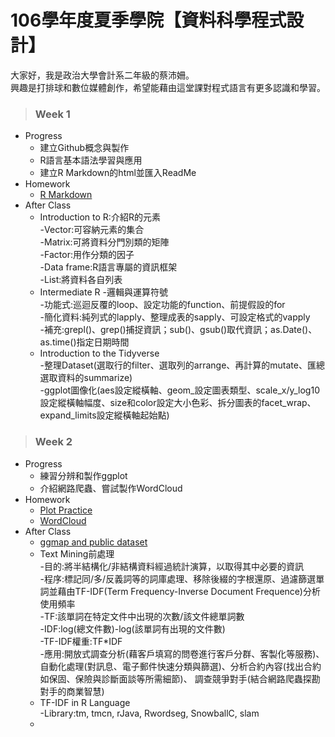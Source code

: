 # 106學年度夏季學院【資料科學程式設計】  
大家好，我是政治大學會計系二年級的蔡沛姍。  
興趣是打排球和數位媒體創作，希望能藉由這堂課對程式語言有更多認識和學習。  
>### Week 1  
* Progress  
  + 建立Github概念與製作  
  + R語言基本語法學習與應用  
  + 建立R Markdown的html並匯入ReadMe
* Homework  
  + [R Markdown](https://pei4.github.io/cs-x-programming/week1/HW1)
* After Class  
  + Introduction to R:介紹R的元素  
   -Vector:可容納元素的集合  
   -Matrix:可將資料分門別類的矩陣  
   -Factor:用作分類的因子  
   -Data frame:R語言專屬的資訊框架  
   -List:將資料各自列表  
  + Intermediate R
   -邏輯與運算符號  
   -功能式:巡迴反覆的loop、設定功能的function、前提假設的for  
   -簡化資料:純列式的lapply、整理成表的sapply、可設定格式的vapply  
   -補充:grepl()、grep()捕捉資訊；sub()、gsub()取代資訊；as.Date()、as.time()指定日期時間  
  + Introduction to the Tidyverse  
   -整理Dataset(選取行的filter、選取列的arrange、再計算的mutate、匯總選取資料的summarize)  
   -ggplot圖像化(aes設定縱橫軸、geom_設定圖表類型、scale_x/y_log10設定縱橫軸幅度、size和color設定大小色彩、拆分圖表的facet_wrap、expand_limits設定縱橫軸起始點)  

>### Week 2  
* Progress  
  + 練習分辨和製作ggplot  
  + 介紹網路爬蟲、嘗試製作WordCloud  
* Homework  
  + [Plot Practice](https://pei4.github.io/cs-x-programming/week2/HW2_part1)  
  + [WordCloud](https://pei4.github.io/cs-x-programming/week2/HW2_part2)  
* After Class  
  + [ggmap and public dataset](https://pei4.github.io/cs-x-programming/week2/ggmap/ggmap_with_public_dataset.html)  
  + Text Mining前處理  
   -目的:將半結構化/非結構資料經過統計演算，以取得其中必要的資訊  
   -程序:標記同/多/反義詞等的詞庫處理、移除後綴的字根還原、過濾篩選單詞並藉由TF-IDF(Term Frequency-Inverse Document Frequence)分析使用頻率   
   -TF:該單詞在特定文件中出現的次數/該文件總單詞數  
   -IDF:log(總文件數)-log(該單詞有出現的文件數)  
   -TF-IDF權重:TF*IDF  
   -應用:開放式調查分析(藉客戶填寫的問卷進行客戶分群、客製化等服務)、自動化處理(對訊息、電子郵件快速分類與篩選)、分析合約內容(找出合約如保固、保險與診斷面談等所需細節)、
   調查競爭對手(結合網路爬蟲探勘對手的商業智慧)  
  + TF-IDF in R Language  
   -Library:tm, tmcn, rJava, Rwordseg, SnowballC, slam
   -




